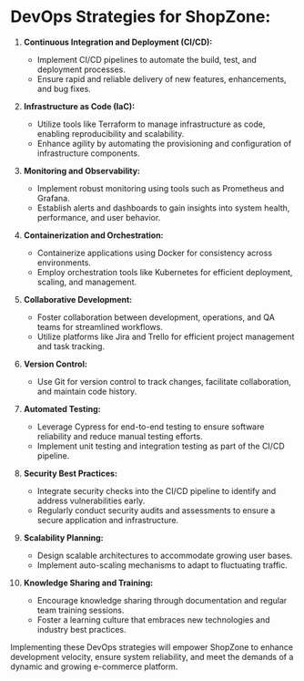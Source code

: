 # DevOps Strategies for ShopZone:

1. **Continuous Integration and Deployment (CI/CD):**
   - Implement CI/CD pipelines to automate the build, test, and deployment processes.
   - Ensure rapid and reliable delivery of new features, enhancements, and bug fixes.

2. **Infrastructure as Code (IaC):**
   - Utilize tools like Terraform to manage infrastructure as code, enabling reproducibility and scalability.
   - Enhance agility by automating the provisioning and configuration of infrastructure components.

3. **Monitoring and Observability:**
   - Implement robust monitoring using tools such as Prometheus and Grafana.
   - Establish alerts and dashboards to gain insights into system health, performance, and user behavior.

4. **Containerization and Orchestration:**
   - Containerize applications using Docker for consistency across environments.
   - Employ orchestration tools like Kubernetes for efficient deployment, scaling, and management.

5. **Collaborative Development:**
   - Foster collaboration between development, operations, and QA teams for streamlined workflows.
   - Utilize platforms like Jira and Trello for efficient project management and task tracking.

6. **Version Control:**
   - Use Git for version control to track changes, facilitate collaboration, and maintain code history.

7. **Automated Testing:**
   - Leverage Cypress for end-to-end testing to ensure software reliability and reduce manual testing efforts.
   - Implement unit testing and integration testing as part of the CI/CD pipeline.

8. **Security Best Practices:**
   - Integrate security checks into the CI/CD pipeline to identify and address vulnerabilities early.
   - Regularly conduct security audits and assessments to ensure a secure application and infrastructure.

9. **Scalability Planning:**
   - Design scalable architectures to accommodate growing user bases.
   - Implement auto-scaling mechanisms to adapt to fluctuating traffic.

10. **Knowledge Sharing and Training:**
    - Encourage knowledge sharing through documentation and regular team training sessions.
    - Foster a learning culture that embraces new technologies and industry best practices.

Implementing these DevOps strategies will empower ShopZone to enhance development velocity, ensure system reliability, and meet the demands of a dynamic and growing e-commerce platform.
